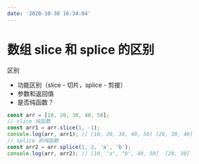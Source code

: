 ```yaml
---
date: '2020-10-30 16:34:04'
---
```


# 数组 slice 和 splice 的区别

区别

- 功能区别（slice - 切片，splice - 剪接）
- 参数和返回值
- 是否纯函数？

```js
const arr = [10, 20, 30, 40, 50];
// slice 纯函数
const arr1 = arr.slice(1, -1);
console.log(arr, arr1); // [10, 20, 30, 40, 50] [20, 30, 40]
// splice 非纯函数
const arr2 = arr.splice(1, 2, 'a', 'b');
console.log(arr, arr2); // [10, "a", "b", 40, 50]  [20, 30]
```
